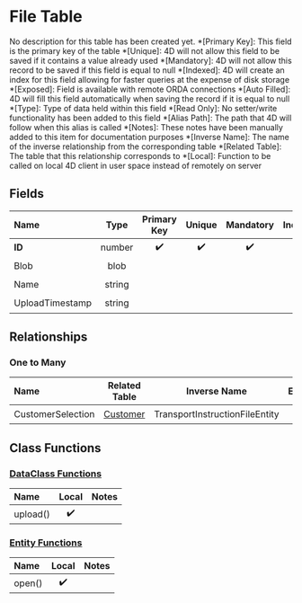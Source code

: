 ﻿# File Table
No description for this table has been created yet.
*[Primary Key]: This field is the primary key of the table
*[Unique]: 4D will not allow this field to be saved if it contains a value already used
*[Mandatory]: 4D will not allow this record to be saved if this field is equal to null
*[Indexed]: 4D will create an index for this field allowing for faster queries at the expense of disk storage
*[Exposed]: Field is available with remote ORDA connections
*[Auto Filled]: 4D will fill this field automatically when saving the record if it is equal to null
*[Type]: Type of data held within this field
*[Read Only]: No setter/write functionality has been added to this field
*[Alias Path]: The path that 4D will follow when this alias is called
*[Notes]: These notes have been manually added to this item for documentation purposes
*[Inverse Name]: The name of the inverse relationship from the corresponding table
*[Related Table]: The table that this relationship corresponds to
*[Local]: Function to be called on local 4D client in user space instead of remotely on server
## Fields
|Name|Type|Primary Key|Unique|Mandatory|Indexed|Exposed|Auto Filled|Notes|
|:---|:---:|:---:|:---:|:---:|:---:|:---:|:---:|:---:|
|**ID**|number|✔️|✔️|✔️|✔️|✔️|✔️||
|Blob|blob|||||✔️|||
|Name|string|||||✔️|||
|UploadTimestamp|string|||||✔️|||
## Relationships
### One to Many
|Name|Related Table|Inverse Name|Exposed|Notes|
|:---|:---:|:---:|:---:|:---:|
|CustomerSelection|[Customer](Customer.md)|TransportInstructionFileEntity|✔️||
## Class Functions
### [DataClass Functions](https://github.com/synthotec/SynthoTec-4D/blob/main/Project/Sources/Classes/File.4dm)
|Name|Local|Notes|
|:---|:---:|:---:|
|upload()|✔️||
### [Entity Functions](https://github.com/synthotec/SynthoTec-4D/blob/main/Project/Sources/Classes/FileEntity.4dm)
|Name|Local|Notes|
|:---|:---:|:---:|
|open()|✔️||